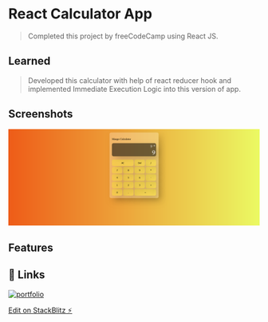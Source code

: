 # React Calculator App

> Completed this project by freeCodeCamp using React JS.

## Learned

> Developed this calculator with help of react reducer hook and implemented Immediate Execution Logic into this version of app. 

## Screenshots

![App Screenshot](https://github.com/mskDev0092/react-calculator23/blob/main/Screenshot%202023-08-30%20at%2011-17-42%20React%20Calculator%20App.png)

## Features

## 🔗 Links

[![portfolio](https://img.shields.io/badge/my_portfolio-000?style=for-the-badge&logo=ko-fi&logoColor=white)](https://github.com/mskDev0092/react-calculator23)

[Edit on StackBlitz ⚡️](https://stackblitz.com/edit/react-calculator23)
